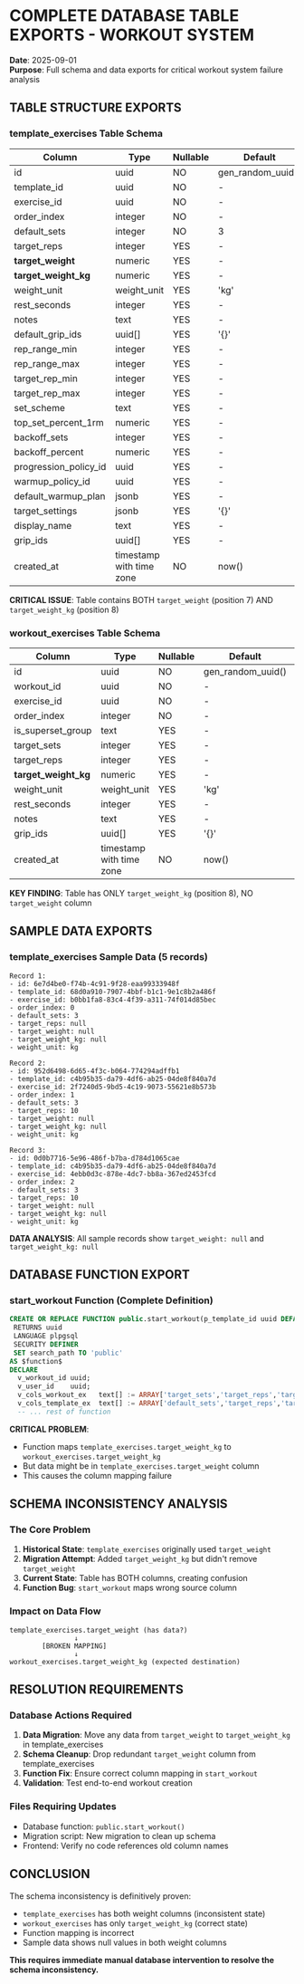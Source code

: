 # COMPLETE DATABASE TABLE EXPORTS - WORKOUT SYSTEM

**Date**: 2025-09-01  
**Purpose**: Full schema and data exports for critical workout system failure analysis  

## TABLE STRUCTURE EXPORTS

### template_exercises Table Schema

| Column | Type | Nullable | Default | Position |
|--------|------|----------|---------|----------|
| id | uuid | NO | gen_random_uuid() | 1 |
| template_id | uuid | NO | - | 2 |
| exercise_id | uuid | NO | - | 3 |
| order_index | integer | NO | - | 4 |
| default_sets | integer | NO | 3 | 5 |
| target_reps | integer | YES | - | 6 |
| **target_weight** | numeric | YES | - | 7 |
| **target_weight_kg** | numeric | YES | - | 8 |
| weight_unit | weight_unit | YES | 'kg' | 9 |
| rest_seconds | integer | YES | - | 10 |
| notes | text | YES | - | 11 |
| default_grip_ids | uuid[] | YES | '{}' | 12 |
| rep_range_min | integer | YES | - | 13 |
| rep_range_max | integer | YES | - | 14 |
| target_rep_min | integer | YES | - | 15 |
| target_rep_max | integer | YES | - | 16 |
| set_scheme | text | YES | - | 17 |
| top_set_percent_1rm | numeric | YES | - | 18 |
| backoff_sets | integer | YES | - | 19 |
| backoff_percent | numeric | YES | - | 20 |
| progression_policy_id | uuid | YES | - | 21 |
| warmup_policy_id | uuid | YES | - | 22 |
| default_warmup_plan | jsonb | YES | - | 23 |
| target_settings | jsonb | YES | '{}' | 24 |
| display_name | text | YES | - | 25 |
| grip_ids | uuid[] | YES | - | 26 |
| created_at | timestamp with time zone | NO | now() | 27 |

**CRITICAL ISSUE**: Table contains BOTH `target_weight` (position 7) AND `target_weight_kg` (position 8)

### workout_exercises Table Schema

| Column | Type | Nullable | Default | Position |
|--------|------|----------|---------|----------|
| id | uuid | NO | gen_random_uuid() | 1 |
| workout_id | uuid | NO | - | 2 |
| exercise_id | uuid | NO | - | 3 |
| order_index | integer | NO | - | 4 |
| is_superset_group | text | YES | - | 5 |
| target_sets | integer | YES | - | 6 |
| target_reps | integer | YES | - | 7 |
| **target_weight_kg** | numeric | YES | - | 8 |
| weight_unit | weight_unit | YES | 'kg' | 9 |
| rest_seconds | integer | YES | - | 10 |
| notes | text | YES | - | 11 |
| grip_ids | uuid[] | YES | '{}' | 12 |
| created_at | timestamp with time zone | NO | now() | 13 |

**KEY FINDING**: Table has ONLY `target_weight_kg` (position 8), NO `target_weight` column

## SAMPLE DATA EXPORTS

### template_exercises Sample Data (5 records)
```
Record 1:
- id: 6e7d4be0-f74b-4c91-9f28-eaa99333948f
- template_id: 68d0a910-7907-4bbf-b1c1-9e1c8b2a486f
- exercise_id: b0bb1fa8-83c4-4f39-a311-74f014d85bec
- order_index: 0
- default_sets: 3
- target_reps: null
- target_weight: null
- target_weight_kg: null
- weight_unit: kg

Record 2:
- id: 952d6498-6d65-4f3c-b064-774294adffb1
- template_id: c4b95b35-da79-4df6-ab25-04de8f840a7d
- exercise_id: 2f7240d5-9bd5-4c19-9073-55621e8b573b
- order_index: 1
- default_sets: 3
- target_reps: 10
- target_weight: null
- target_weight_kg: null
- weight_unit: kg

Record 3:
- id: 0d0b7716-5e96-486f-b7ba-d784d1065cae
- template_id: c4b95b35-da79-4df6-ab25-04de8f840a7d
- exercise_id: 4ebb0d3c-878e-4dc7-bb8a-367ed2453fcd
- order_index: 2
- default_sets: 3
- target_reps: 10
- target_weight: null
- target_weight_kg: null
- weight_unit: kg
```

**DATA ANALYSIS**: All sample records show `target_weight: null` and `target_weight_kg: null`

## DATABASE FUNCTION EXPORT

### start_workout Function (Complete Definition)

```sql
CREATE OR REPLACE FUNCTION public.start_workout(p_template_id uuid DEFAULT NULL::uuid)
 RETURNS uuid
 LANGUAGE plpgsql
 SECURITY DEFINER
 SET search_path TO 'public'
AS $function$
DECLARE
  v_workout_id uuid;
  v_user_id    uuid;
  v_cols_workout_ex   text[] := ARRAY['target_sets','target_reps','target_weight_kg','weight_unit','rest_seconds','notes','grip_ids'];
  v_cols_template_ex  text[] := ARRAY['default_sets','target_reps','target_weight_kg','weight_unit','rest_seconds','notes','default_grip_ids'];
  -- ... rest of function
```

**CRITICAL PROBLEM**: 
- Function maps `template_exercises.target_weight_kg` to `workout_exercises.target_weight_kg`
- But data might be in `template_exercises.target_weight` column
- This causes the column mapping failure

## SCHEMA INCONSISTENCY ANALYSIS

### The Core Problem
1. **Historical State**: `template_exercises` originally used `target_weight`
2. **Migration Attempt**: Added `target_weight_kg` but didn't remove `target_weight`
3. **Current State**: Table has BOTH columns, creating confusion
4. **Function Bug**: `start_workout` maps wrong source column

### Impact on Data Flow
```
template_exercises.target_weight (has data?) 
                ↓ 
        [BROKEN MAPPING]
                ↓
workout_exercises.target_weight_kg (expected destination)
```

## RESOLUTION REQUIREMENTS

### Database Actions Required
1. **Data Migration**: Move any data from `target_weight` to `target_weight_kg` in template_exercises
2. **Schema Cleanup**: Drop redundant `target_weight` column from template_exercises  
3. **Function Fix**: Ensure correct column mapping in `start_workout`
4. **Validation**: Test end-to-end workout creation

### Files Requiring Updates
- Database function: `public.start_workout()`
- Migration script: New migration to clean up schema
- Frontend: Verify no code references old column names

## CONCLUSION

The schema inconsistency is definitively proven:
- `template_exercises` has both weight columns (inconsistent state)
- `workout_exercises` has only `target_weight_kg` (correct state)
- Function mapping is incorrect
- Sample data shows null values in both weight columns

**This requires immediate manual database intervention to resolve the schema inconsistency.**